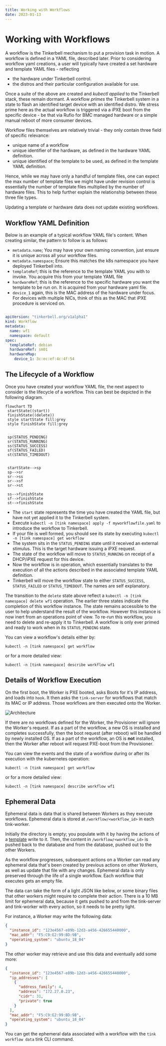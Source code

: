 ```yaml
---
title: Working with Workflows
date: 2023-01-13
---
```


# Working with Workflows

A workflow is the Tinkerbell mechanism to put a provision task in motion. A workflow is defined in a YAML file, described later.
Prior to considering workflow yaml creations, a user will typically have created a set hardware and template YAML files - reflecting 
- the hardware under Tinkerbell control.
- the distros and their particular configuration available for use.

Once a suite of the above are created and _kubectl applied_ to the Tinkerbell stack, these remain dormant. A workflow _primes_ the Tinkerbell system in a state to flash an identified target device with an identified distro. We stress prime here as the actual workflow is triggered via a iPXE boot from the specific device - be that via Rufio for BMC managed hardware or a simple manual reboot of more consumer devices.

Workflow files themselves are relatively trivial - they only contain three field of specific relevance:

- unique name of a workflow
- unique identifier of the hardware, as defined in the hardware YAML definition.
- unique identified of the template to be used, as defined in the template YAML definition.

Hence, while we may have only a handful of template files, one can expect the max number of template files we might have under revision control is essentially the number of template files multiplied by the number of hardware files. This to help further explain the relationship between these three file types.

Updating a template or hardware data does not update existing workflows.

## Workflow YAML Definition

Below is an example of a typical workflow YAML file's content. When creating similar, the pattern to follow is as follows:
- `metadata.name`; You may have your own naming convention, just ensure it is unique across all your workflow files.
- `metadata.namespace`; Ensure this matches the k8s namespace you have deployed Tinkerbell into.
- `templateRef`; this is the reference to the template YAML you with to invoke. You acquire this from your template YAML file
- `hardwareRef`; this is the reference to the specific hardware you want the template to be run on. It is acquired from your hardware yaml file.
- `device_1` again, this is the MAC address of the hardware under focus. For devices with multiple NICs, think of this as the MAC that iPXE procedure is serviced on.

```yaml

apiVersion: "tinkerbell.org/v1alpha1"
kind: Workflow
metadata:
  name: wf1
  namespace: default
spec:
  templateRef: debian
  hardwareRef: sm01
  hardwareMap:
    device_1: 3c:ec:ef:4c:4f:54
```

## The Lifecycle of a Workflow
Once you have created your workflow YAML file, the next aspect to consider is the lifecycle of a workflow. This can best be depicted in the following diagram.

```mermaid
flowchart TD
 startState((start))
 finishState((delete))
 style startState fill:grey
 style finishState fill:grey


 sp(STATUS_PENDING)
 sr(STATUS_RUNNING)
 ss(STATUS_SUCCESS)
 sf(STATUS_FAILED)
 st(STATUS_TIMEDOUT)
 

 startState-->sp
 sp-->sr
 sr-->ss
 sr-->sf
 sr-->st

 ss-->finishState
 sf-->finishState
 st-->finishState

```

- The `start` state represents the time you have created the YAML file, but have not yet applied it to the Tinkerbell system.
- Execute `kubectl -n [tink namespace] apply -f myworkflowfile.yaml` to introduce the workflow to Tinkerbell. 
- If your file is well formed, you should see its state by executing `kubectl -n [tink namespace] get workflow`
- The system sits in the `STATUS_PENDING` state until it received an external stimulus. This is the target hardware issuing a iPXE request.
- The state of the workflow will move to `STATUS_RUNNING` on receipt of a DHCP/iPXE request for this device.
- Now the workflow is in operation, which essentially translates to the execution of all the actions described in the associated template YAML definition.
- Tinkerbell will move the workflow state to either `STATUS_SUCCESS`, `STATUS_FAILED` or `STATUS_TIMEDOUT`. The names are self explanatory.

The transition to the `delete` state above reflect a `kubectl -n [tink namespace] delete wf1` operation. The earlier three states indicate the completion of this workflow instance. The state remains accessible to the user to help understand the result of the workflow. However this instance is now inert from an operations point of view. To re-run this workflow, you need to delete and re-apply it to Tinkerbell. A workflow is only ever primed and ready to work when in its `STATUS_PENDING` state.

You can view a workflow's details either by:
```
kubectl -n [tink namespace] get workflow
```
or for a more detailed view:
```
kubectl -n [tink namespace] describe workflow wf1
```

## Details of Workflow Execution

On the first boot, the Worker is PXE booted, asks Boots for it's IP address, and loads into `hook`.
It then asks the `tink-server` for workflows that match its MAC or IP address.
Those workflows are then executed onto the Worker.

![Architecture]

If there are no workflows defined for the Worker, the Provisioner will ignore the Worker's request.
If as a part of the workflow, a new OS is installed and completes successfully, then the boot request (after reboot) will be handled by newly installed OS.
If as a part of the workflow, an OS is **not** installed, then the Worker after reboot will request PXE-boot from the Provisioner.

You can view the events and the state of a workflow during or after its execution with the kubernetes operation:
```
kubectl -n [tink namespace] get workflow
```
or for a more detailed view:
```
kubectl -n [tink namespace] describe workflow wf1
```

## Ephemeral Data

Ephemeral data is data that is shared between Workers as they execute workflows.
Ephemeral data is stored at `/workflow/<workflow_id>` in each tink-worker.

Initially the directory is empty; you populate with it by having the actions of a [template] write to it.
Then, the content in `/workflow/<workflow_id>` is pushed back to the database and from the database, pushed out to the other Workers.

As the workflow progresses, subsequent actions on a Worker can read any ephemeral data that's been created by previous actions on other Workers, as well as update that file with any changes.
Ephemeral data is only preserved through the life of a single workflow.
Each workflow that executes gets an empty file.

The data can take the form of a light JSON like below, or some binary files that other workers might require to complete their action.
There is a 10 MB limit for ephemeral data, because it gets pushed to and from the tink-server and tink-worker with every action, so it needs to be pretty light.

For instance, a Worker may write the following data:

```json
{
  "instance_id": "123e4567-e89b-12d3-a456-426655440000",
  "mac_addr": "F5:C9:E2:99:BD:9B",
  "operating_system": "ubuntu_18_04"
}
```

The other worker may retrieve and use this data and eventually add some more:

```json
{
  "instance_id": "123e4567-e89b-12d3-a456-426655440000",
  "ip_addresses": [
    {
      "address_family": 4,
      "address": "172.27.0.23",
      "cidr": 31,
      "private": true
    }
  ],
  "mac_addr": "F5:C9:E2:99:BD:9B",
  "operating_system": "ubuntu_18_04"
}
```

You can get the ephemeral data associated with a workflow with the `tink workflow data` tink CLI command.

[architecture]: /images/workflow-diagram.png
[hardware data]: /hardware-data
[template]: /templates
